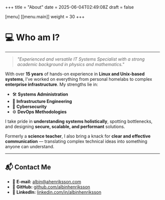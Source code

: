 +++
title = "About"
date  = 2025-06-04T02:49:08Z
draft = false

[menu]
  [[menu.main]]
    weight = 30
+++

# 💻 Who am I?

---

> *"Experienced and versatile IT Systems Specialist with a strong academic background in physics and mathematics."*

With over **15 years** of hands-on experience in **Linux and Unix-based systems**, I’ve worked on everything from personal homelabs to complex **enterprise infrastructure**. My strengths lie in:

- 🛠 **Systems Administration**
- 🧱 **Infrastructure Engineering**
- 🔐 **Cybersecurity**
- ⚙️ **DevOps Methodologies**

I take pride in **understanding systems holistically**, spotting bottlenecks, and designing **secure, scalable, and performant** solutions.

Formerly a **science teacher**, I also bring a knack for **clear and effective communication** — translating complex technical ideas into something anyone can understand.

---

## 📬 Contact Me

- 📧 **E-mail:** [albin@ahenriksson.com](mailto:albin@ahenriksson.com)
- 🔗 **GitHub:** [github.com/albinhenriksson](https://github.com/albinhenriksson)
- 🔗 **LinkedIn:** [linkedin.com/in/albinhenriksson](https://www.linkedin.com/in/albinhenriksson)
